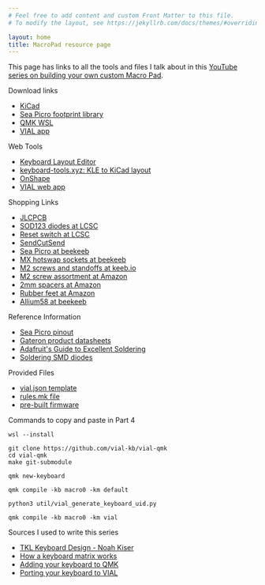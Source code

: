 ```yaml
---
# Feel free to add content and custom Front Matter to this file.
# To modify the layout, see https://jekyllrb.com/docs/themes/#overriding-theme-defaults

layout: home
title: MacroPad resource page
---
```

This page has links to all the tools and files I talk about in this [YouTube series on building your own custom Macro Pad](https://www.youtube.com/playlist?list=PLvpUCOCK8jv3PU4pR0Gunug12xrJHWhxj).

Download links
 - [KiCad](https://kicad.org)
 - [Sea Picro footprint library](https://github.com/joshajohnson/sea-picro-footprints)
 - [QMK WSL](https://wsl.qmk.fm)
 - [VIAL app](https://get.vial.today/download)
 
 Web Tools
 - [Keyboard Layout Editor](https://keyboard-layout-editor.com)
 - [keyboard-tools.xyz: KLE to KiCad layout](https://keyboard-tools.xyz)
 - [OnShape](https://onshape.com)
 - [VIAL web app](https://vial.rocks)

Shopping Links
 - [JLCPCB](https://jlcpcb.com)
 - [SOD123 diodes at LCSC](https://www.lcsc.com/product-detail/Switching-Diodes_ST-Semtech-1N4148W_C81598.html)
 - [Reset switch at LCSC](https://www.lcsc.com/product-detail/Switching-Diode_ST-Semtech-1N4148W_C81598.html)
 - [SendCutSend](https://sendcutsend.com)
 - [Sea Picro at beekeeb](https://shop.beekeeb.com/product/sea-picro)
 - [MX hotswap sockets at beekeeb](https://shop.beekeeb.com/product/gateron-mx-hotswap-socket/)
 - [M2 screws and standoffs at keeb.io](https://keeb.io/products/m2-screws-and-standoffs)
 - [M2 screw assortment at Amazon](https://www.amazon.com/dp/B08FMNNFLN)
 - [2mm spacers at Amazon](https://www.amazon.com/gp/product/B07L7JVVFJ)
 - [Rubber feet at Amazon](https://www.amazon.com/dp/B07G8926LH)
 - [Allium58 at beekeeb](https://shop.beekeeb.com/product/allium58-glp-wired-kit/)
 
 Reference Information
 - [Sea Picro pinout](https://joshajohnson.com/sea-picro/#pinout)
 - [Gateron product datasheets](https://www.gateron.co/pages/product-datasheet)
 - [Adafruit's Guide to Excellent Soldering](https://learn.adafruit.com/adafruit-guide-excellent-soldering/tools)
 - [Soldering SMD diodes](https://www.youtube.com/watch?app=desktop&v=Jpj3tilIaik)

 Provided Files
 - [vial.json template](vial.json)
 - [rules.mk file](rules.mk)
 - [pre-built firmware](macro0_vial.uf2)

 Commands to copy and paste in Part 4

    wsl --install

    git clone https://github.com/vial-kb/vial-qmk
    cd vial-qmk
    make git-submodule

    qmk new-keyboard

    qmk compile -kb macro0 -km default

    python3 util/vial_generate_keyboard_uid.py

    qmk compile -kb macro0 -km vial

 
Sources I used to write this series
 - [TKL Keyboard Design - Noah Kiser](https://www.youtube.com/watch?v=6Z49bynRqj8)
 - [How a keyboard matrix works](https://docs.qmk.fm/how_a_matrix_works)
 - [Adding your keyboard to QMK](https://docs.qmk.fm/porting_your_keyboard_to_qmk)
 - [Porting your keyboard to VIAL](https://get.vial.today/docs/porting-to-via.html)
